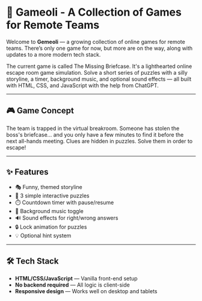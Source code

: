 # 🔐 Gameoli - A Collection of Games for Remote Teams

Welcome to **Gemeoli** — a growing collection of online games for remote teams. There’s only one game for now, but more are on the way, along with updates to a more modern tech stack.

The current game is called The Missing Briefcase. It's a lighthearted online escape room game simulation. Solve a short series of puzzles with a silly storyline, a timer, background music, and optional sound effects — all built with HTML, CSS, and JavaScript with the help from ChatGPT. 

---

## 🎮 Game Concept

The team is trapped in the virtual breakroom. Someone has stolen the boss's briefcase... and you only have a few minutes to find it before the next all-hands meeting. Clues are hidden in puzzles. Solve them in order to escape!

---

## ✨ Features

- 🎭 Funny, themed storyline
- 🧩 3 simple interactive puzzles
- ⏱️ Countdown timer with pause/resume
- 🎵 Background music toggle
- 🔊 Sound effects for right/wrong answers
- 🔒 Lock animation for puzzles
- 💡 Optional hint system

---

## 🛠️ Tech Stack

- **HTML/CSS/JavaScript** — Vanilla front-end setup
- **No backend required** — All logic is client-side
- **Responsive design** — Works well on desktop and tablets
